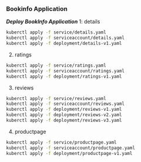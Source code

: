 ### Bookinfo Application

***Deploy BookInfo Application***
1: details
```bash
kuberctl apply -f service/details.yaml
kuberctl apply -f serviceaccount/details.yaml
kuberctl apply -f deployment/details-v1.yaml
```

2. ratings
```bash
kuberctl apply -f service/ratings.yaml
kuberctl apply -f serviceaccount/ratings.yaml
kuberctl apply -f deployment/ratings-v1.yaml
```

3. reviews
```bash
kuberctl apply -f service/reviews.yaml
kuberctl apply -f serviceaccount/reviews.yaml
kuberctl apply -f deployment/reviews-v1.yaml
kuberctl apply -f deployment/reviews-v2.yaml
kuberctl apply -f deployment/reviews-v3.yaml
```

4. productpage
```bash
kuberctl apply -f service/productpage.yaml
kuberctl apply -f serviceaccount/productpage.yaml
kuberctl apply -f deployment/productpage-v1.yaml
```
